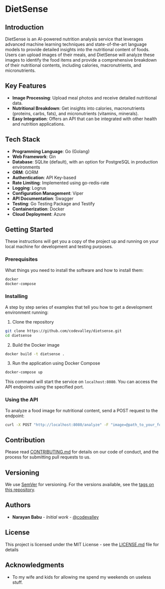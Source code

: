 
# DietSense

## Introduction

DietSense is an AI-powered nutrition analysis service that leverages advanced machine learning techniques and state-of-the-art language models to provide detailed insights into the nutritional content of foods. Users can upload images of their meals, and DietSense will analyze these images to identify the food items and provide a comprehensive breakdown of their nutritional contents, including calories, macronutrients, and micronutrients.

## Key Features

- **Image Processing**: Upload meal photos and receive detailed nutritional data.
- **Nutritional Breakdown**: Get insights into calories, macronutrients (proteins, carbs, fats), and micronutrients (vitamins, minerals).
- **Easy Integration**: Offers an API that can be integrated with other health and nutrition applications.

## Tech Stack

- **Programming Language**: Go (Golang)
- **Web Framework**: Gin
- **Database**: SQLite (default), with an option for PostgreSQL in production environments
- **ORM**: GORM
- **Authentication**: API Key-based
- **Rate Limiting**: Implemented using go-redis-rate
- **Logging**: Logrus
- **Configuration Management**: Viper
- **API Documentation**: Swagger
- **Testing**: Go Testing Package and Testify
- **Containerization**: Docker
- **Cloud Deployment**: Azure

## Getting Started

These instructions will get you a copy of the project up and running on your local machine for development and testing purposes.

### Prerequisites

What things you need to install the software and how to install them:

```bash
docker
docker-compose
```

### Installing

A step by step series of examples that tell you how to get a development environment running:

1. Clone the repository

```bash
git clone https://github.com/codevalley/dietsense.git
cd dietsense
```

2. Build the Docker image

```bash
docker build -t dietsense .
```

3. Run the application using Docker Compose

```bash
docker-compose up
```

This command will start the service on `localhost:8080`. You can access the API endpoints using the specified port.

### Using the API

To analyze a food image for nutritional content, send a POST request to the endpoint:

```bash
curl -X POST "http://localhost:8080/analyze" -F "image=@path_to_your_food_image"
```

## Contribution

Please read [CONTRIBUTING.md](#) for details on our code of conduct, and the process for submitting pull requests to us.

## Versioning

We use [SemVer](http://semver.org/) for versioning. For the versions available, see the [tags on this repository](https://github.com/yourusername/dietsense/tags).

## Authors

* **Narayan Babu** - *Initial work* - [@codevalley](https://github.com/codevalley)

## License

This project is licensed under the MIT License - see the [LICENSE.md](LICENSE.md) file for details

## Acknowledgments

* To my wife and kids for allowing me spend my weekends on useless stuff.
